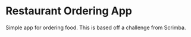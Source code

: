 # Restaurant Ordering App
Simple app for ordering food. This is based off a challenge from Scrimba.
